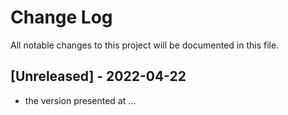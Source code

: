 # Change Log
All notable changes to this project will be documented in this file.
  
## [Unreleased] - 2022-04-22
 
* the version presented at ...
 

